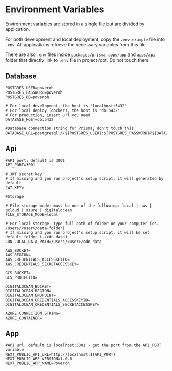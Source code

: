 # Environment Variables

Environment variables are stored in a single file but are divided by application.

For both development and local deployment, copy the `.env.example` file into `.env`.
All applications retrieve the necessary variables from this file.

There are also `.env` files inside `packages/prisma`, `apps/app` and `apps/api` folder that directly link to `.env` file in project root. Do not touch them.

## Database

```
POSTGRES_USER=poveroh
POSTGRES_PASSWORD=poveroh
POSTGRES_DB=poveroh

# For local development, the host is 'localhost:5432'
# For local deploy (docker), the host is 'db:5432'
# For production, insert url you need
DATABASE_HOST=db:5432

#Database connection string for Prisma; don't touch this
DATABASE_URL=postgresql://${POSTGRES_USER}:${POSTGRES_PASSWORD}@${DATABASE_HOST}/${POSTGRES_DB}
```

## Api

```
#API port; default is 3001
API_PORT=3001

# JWT secret key
# If missing and you run project's setup script, it will generated by default
JWT_KEY=

#Storage

# File storage mode; must be one of the following: local | aws | gcloud | azure | digitalocean
FILE_STORAGE_MODE=local

# For local storage, type full path of folder on your computer (es. /Users/<user>/data-folder)
# If missing and you run project's setup script, it will be set default folder (./cdn-data)
CDN_LOCAL_DATA_PATH=/Users/<user>/cdn-data

AWS_BUCKET=
AWS_REGION=
AWS_CREDENTIALS_ACCESSKEYID=
AWS_CREDENTIALS_SECRETACCESSKEY=

GCS_BUCKET=
GCS_PROJECTID=

DIGITALOCEAN_BUCKET=
DIGITALOCEAN_REGION=
DIGITALOCEAN_ENDPOINT=
DIGITALOCEAN_CREDENTIALS_ACCESSKEYID=
DIGITALOCEAN_CREDENTIALS_SECRETACCESSKEY=

AZURE_CONNECTION_STRING=
AZURE_CONTAINER=
```

## App

```
#API url; default is localhost:3001 - get the port from the API_PORT variable
NEXT_PUBLIC_API_URL=http://localhost:${API_PORT}
NEXT_PUBLIC_APP_VERSION=1.0.0
NEXT_PUBLIC_APP_NAME=Poveroh
```

